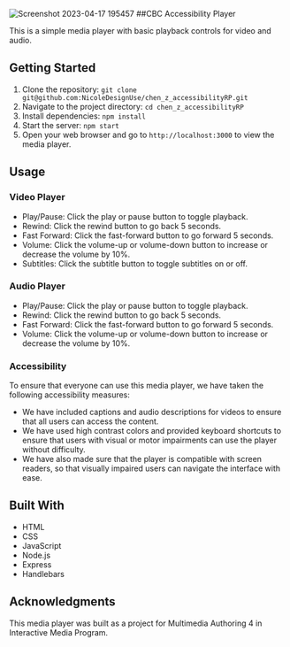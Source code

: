 ![Screenshot 2023-04-17 195457](https://user-images.githubusercontent.com/125234032/232635942-7cb4d607-d231-4371-8cd6-d30f1d395d65.png)
##CBC Accessibility Player

This is a simple media player with basic playback controls for video and audio.

## Getting Started

1. Clone the repository: `git clone git@github.com:NicoleDesignUse/chen_z_accessibilityRP.git`
2. Navigate to the project directory: `cd chen_z_accessibilityRP`
3. Install dependencies: `npm install`
4. Start the server: `npm start`
5. Open your web browser and go to `http://localhost:3000` to view the media player.

## Usage

### Video Player

* Play/Pause: Click the play or pause button to toggle playback.
* Rewind: Click the rewind button to go back 5 seconds.
* Fast Forward: Click the fast-forward button to go forward 5 seconds.
* Volume: Click the volume-up or volume-down button to increase or decrease the volume by 10%.
* Subtitles: Click the subtitle button to toggle subtitles on or off.

### Audio Player

* Play/Pause: Click the play or pause button to toggle playback.
* Rewind: Click the rewind button to go back 5 seconds.
* Fast Forward: Click the fast-forward button to go forward 5 seconds.
* Volume: Click the volume-up or volume-down button to increase or decrease the volume by 10%.

### Accessibility

To ensure that everyone can use this media player, we have taken the following accessibility measures:

* We have included captions and audio descriptions for videos to ensure that all users can access the content.
* We have used high contrast colors and provided keyboard shortcuts to ensure that users with visual or motor impairments can use the player without difficulty.
* We have also made sure that the player is compatible with screen readers, so that visually impaired users can navigate the interface with ease.

## Built With

* HTML
* CSS
* JavaScript
* Node.js
* Express
* Handlebars

## Acknowledgments

This media player was built as a project for Multimedia Authoring 4 in Interactive Media Program.
